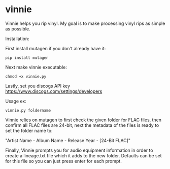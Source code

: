 # vinnie
Vinnie helps you rip vinyl. My goal is to make processing vinyl rips as simple as possible.

Installation:

First install mutagen if you don't already have it:
```
pip install mutagen
```
Next make vinnie executable:
```
chmod +x vinnie.py
```
Lastly, set you discogs API key https://www.discogs.com/settings/developers

Usage ex:
```
vinnie.py foldername
```

Vinnie relies on mutagen to first check the given folder for FLAC files, then confirm all FLAC files are 24-bit, next the metadata of the files is ready to set the folder name to:

"Artist Name - Album Name - Release Year - [24-Bit FLAC]"

Finally, Vinnie prompts you for audio equipment information in order to create a lineage.txt file which it adds to the new folder. Defaults can be set for this file so you can just press enter for each prompt.

